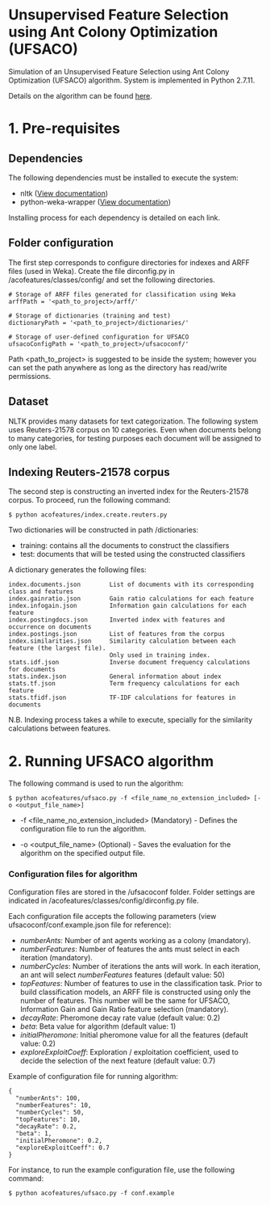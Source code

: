 Unsupervised Feature Selection using Ant Colony Optimization (UFSACO)
===

Simulation of an Unsupervised Feature Selection using Ant Colony Optimization (UFSACO) algorithm. System is implemented in Python 2.7.11.

Details on the algorithm can be found [here](https://www.researchgate.net/publication/261371258).

# 1. Pre-requisites

## Dependencies

The following dependencies must be installed to execute the system:

* nltk ([View documentation](http://www.nltk.org/))
* python-weka-wrapper ([View documentation](http://pythonhosted.org/python-weka-wrapper/index.html))

Installing process for each dependency is detailed on each link.

## Folder configuration

The first step corresponds to configure directories for indexes and ARFF files (used in Weka). Create the file dirconfig.py in /acofeatures/classes/config/ and set the following directories.

```
# Storage of ARFF files generated for classification using Weka
arffPath = '<path_to_project>/arff/'

# Storage of dictionaries (training and test)
dictionaryPath = '<path_to_project>/dictionaries/'

# Storage of user-defined configuration for UFSACO
ufsacoConfigPath = '<path_to_project>/ufsacoconf/'
```
Path <path_to_project> is suggested to be inside the system; however you can set the path anywhere as long as the directory has read/write permissions.

## Dataset

NLTK provides many datasets for text categorization. The following system uses Reuters-21578 corpus on 10 categories. Even when documents belong to many categories, for testing purposes each document will be assigned to only one label. 

## Indexing Reuters-21578 corpus

The second step is constructing an inverted index for the Reuters-21578 corpus. To proceed, run the following command:
```
$ python acofeatures/index.create.reuters.py
```

Two dictionaries will be constructed in path /dictionaries:
* training: contains all the documents to construct the classifiers
* test: documents that will be tested using the constructed classifiers

A dictionary generates the following files:

```
index.documents.json        List of documents with its corresponding class and features
index.gainratio.json        Gain ratio calculations for each feature
index.infogain.json         Information gain calculations for each feature
index.postingdocs.json      Inverted index with features and occurrence on documents
index.postings.json         List of features from the corpus
index.similarities.json     Similarity calculation between each feature (the largest file). 
                            Only used in training index.
stats.idf.json              Inverse document frequency calculations for documents
stats.index.json            General information about index
stats.tf.json               Term frequency calculations for each feature
stats.tfidf.json            TF-IDF calculations for features in documents
```

N.B. Indexing process takes a while to execute, specially for the similarity calculations between features.

# 2. Running UFSACO algorithm
The following command is used to run the algorithm:

```
$ python acofeatures/ufsaco.py -f <file_name_no_extension_included> [-o <output_file_name>]
```

* -f <file_name_no_extension_included> (Mandatory) - Defines the configuration file to run the algorithm.  

* -o <output_file_name> (Optional) - Saves the evaluation for the algorithm on the specified output file.

### Configuration files for algorithm
Configuration files are stored in the /ufsacoconf folder. Folder settings are indicated in /acofeatures/classes/config/dirconfig.py file.

Each configuration file accepts the following parameters (view ufsacoconf/conf.example.json file for reference):
* _numberAnts_: Number of ant agents working as a colony (mandatory).
* _numberFeatures_: Number of features the ants must select in each iteration (mandatory).
* _numberCycles_: Number of iterations the ants will work. In each iteration, an ant will select _numberFeatures_ features (default value: 50)
* _topFeatures_: Number of features to use in the classification task. Prior to build classification models, an ARFF file is constructed using only the number of features. This number will be the same for UFSACO, Information Gain and Gain Ratio feature selection (mandatory).
* _decayRate_: Pheromone decay rate value (default value: 0.2)
* _beta_: Beta value for algorithm (default value: 1)
* _initialPheromone_: Initial pheromone value for all the features (default value: 0.2)
* _exploreExploitCoeff_: Exploration / exploitation coefficient, used to decide the selection of the next feature (default value: 0.7)

Example of configuration file for running algorithm:
```
{
  "numberAnts": 100,
  "numberFeatures": 10,
  "numberCycles": 50,
  "topFeatures": 10,
  "decayRate": 0.2,
  "beta": 1,
  "initialPheromone": 0.2,
  "exploreExploitCoeff": 0.7
}
```

For instance, to run the example configuration file, use the following command:
```
$ python acofeatures/ufsaco.py -f conf.example
```